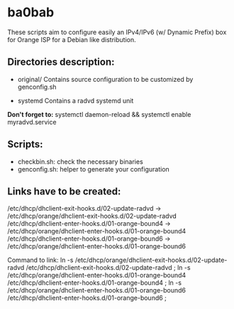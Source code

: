 # ba0bab
These scripts aim to configure easily an IPv4/IPv6 (w/ Dynamic Prefix) box for Orange ISP
 for a Debian like distribution.

## Directories description:

- original/
Contains source configuration to be customized by genconfig.sh

- systemd
Contains a radvd systemd unit

**Don't forget to:**
systemctl daemon-reload && systemctl enable myradvd.service


## Scripts:
- checkbin.sh: check the necessary binaries
- genconfig.sh: helper to generate your configuration


## Links have to be created:
/etc/dhcp/dhclient-exit-hooks.d/02-update-radvd -> /etc/dhcp/orange/dhclient-exit-hooks.d/02-update-radvd
/etc/dhcp/dhclient-enter-hooks.d/01-orange-bound4 -> /etc/dhcp/orange/dhclient-enter-hooks.d/01-orange-bound4
/etc/dhcp/dhclient-enter-hooks.d/01-orange-bound6 -> /etc/dhcp/orange/dhclient-enter-hooks.d/01-orange-bound6


Command to link:
    ln -s /etc/dhcp/orange/dhclient-exit-hooks.d/02-update-radvd /etc/dhcp/dhclient-exit-hooks.d/02-update-radvd ;
    ln -s /etc/dhcp/orange/dhclient-enter-hooks.d/01-orange-bound4 /etc/dhcp/dhclient-enter-hooks.d/01-orange-bound4 ;
    ln -s /etc/dhcp/orange/dhclient-enter-hooks.d/01-orange-bound6 /etc/dhcp/dhclient-enter-hooks.d/01-orange-bound6 ;

